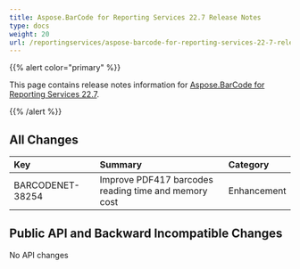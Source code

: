 ```yaml
---
title: Aspose.BarCode for Reporting Services 22.7 Release Notes
type: docs
weight: 20
url: /reportingservices/aspose-barcode-for-reporting-services-22-7-release-notes/
---
```


{{% alert color="primary" %}} 

This page contains release notes information for [Aspose.BarCode for Reporting Services 22.7](https://downloads.aspose.com/barcode/reportingservices/new-releases/aspose.barcode-for-reporting-services-22.7/).

{{% /alert %}} 
## **All Changes**

|**Key**|**Summary**|**Category**|
| :- | :- | :- |
|BARCODENET-38254|Improve PDF417 barcodes reading time and memory cost|Enhancement|

## **Public API and Backward Incompatible Changes**

No API changes
